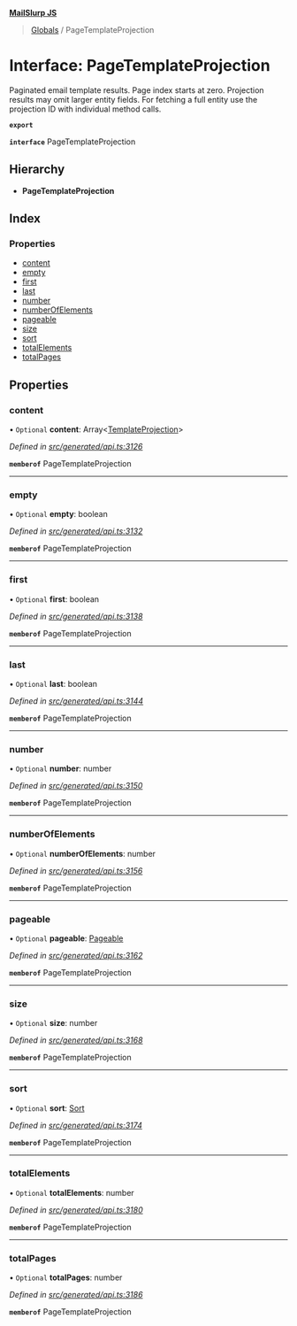 **[MailSlurp JS](../README.md)**

> [Globals](../README.md) / PageTemplateProjection

# Interface: PageTemplateProjection

Paginated email template results. Page index starts at zero. Projection results may omit larger entity fields. For fetching a full entity use the projection ID with individual method calls.

**`export`** 

**`interface`** PageTemplateProjection

## Hierarchy

* **PageTemplateProjection**

## Index

### Properties

* [content](pagetemplateprojection.md#content)
* [empty](pagetemplateprojection.md#empty)
* [first](pagetemplateprojection.md#first)
* [last](pagetemplateprojection.md#last)
* [number](pagetemplateprojection.md#number)
* [numberOfElements](pagetemplateprojection.md#numberofelements)
* [pageable](pagetemplateprojection.md#pageable)
* [size](pagetemplateprojection.md#size)
* [sort](pagetemplateprojection.md#sort)
* [totalElements](pagetemplateprojection.md#totalelements)
* [totalPages](pagetemplateprojection.md#totalpages)

## Properties

### content

• `Optional` **content**: Array\<[TemplateProjection](templateprojection.md)>

*Defined in [src/generated/api.ts:3126](https://github.com/mailslurp/mailslurp-client/blob/fb74c9f/src/generated/api.ts#L3126)*

**`memberof`** PageTemplateProjection

___

### empty

• `Optional` **empty**: boolean

*Defined in [src/generated/api.ts:3132](https://github.com/mailslurp/mailslurp-client/blob/fb74c9f/src/generated/api.ts#L3132)*

**`memberof`** PageTemplateProjection

___

### first

• `Optional` **first**: boolean

*Defined in [src/generated/api.ts:3138](https://github.com/mailslurp/mailslurp-client/blob/fb74c9f/src/generated/api.ts#L3138)*

**`memberof`** PageTemplateProjection

___

### last

• `Optional` **last**: boolean

*Defined in [src/generated/api.ts:3144](https://github.com/mailslurp/mailslurp-client/blob/fb74c9f/src/generated/api.ts#L3144)*

**`memberof`** PageTemplateProjection

___

### number

• `Optional` **number**: number

*Defined in [src/generated/api.ts:3150](https://github.com/mailslurp/mailslurp-client/blob/fb74c9f/src/generated/api.ts#L3150)*

**`memberof`** PageTemplateProjection

___

### numberOfElements

• `Optional` **numberOfElements**: number

*Defined in [src/generated/api.ts:3156](https://github.com/mailslurp/mailslurp-client/blob/fb74c9f/src/generated/api.ts#L3156)*

**`memberof`** PageTemplateProjection

___

### pageable

• `Optional` **pageable**: [Pageable](pageable.md)

*Defined in [src/generated/api.ts:3162](https://github.com/mailslurp/mailslurp-client/blob/fb74c9f/src/generated/api.ts#L3162)*

**`memberof`** PageTemplateProjection

___

### size

• `Optional` **size**: number

*Defined in [src/generated/api.ts:3168](https://github.com/mailslurp/mailslurp-client/blob/fb74c9f/src/generated/api.ts#L3168)*

**`memberof`** PageTemplateProjection

___

### sort

• `Optional` **sort**: [Sort](sort.md)

*Defined in [src/generated/api.ts:3174](https://github.com/mailslurp/mailslurp-client/blob/fb74c9f/src/generated/api.ts#L3174)*

**`memberof`** PageTemplateProjection

___

### totalElements

• `Optional` **totalElements**: number

*Defined in [src/generated/api.ts:3180](https://github.com/mailslurp/mailslurp-client/blob/fb74c9f/src/generated/api.ts#L3180)*

**`memberof`** PageTemplateProjection

___

### totalPages

• `Optional` **totalPages**: number

*Defined in [src/generated/api.ts:3186](https://github.com/mailslurp/mailslurp-client/blob/fb74c9f/src/generated/api.ts#L3186)*

**`memberof`** PageTemplateProjection
